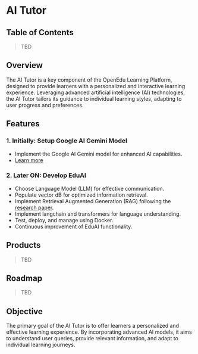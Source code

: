 # AI Tutor

## Table of Contents

> TBD

## Overview

The AI Tutor is a key component of the OpenEdu Learning Platform, designed to provide learners with a personalized and interactive learning experience. Leveraging advanced artificial intelligence (AI) technologies, the AI Tutor tailors its guidance to individual learning styles, adapting to user progress and preferences.

## Features

### 1. Initially: **Setup Google AI Gemini Model**

- Implement the Google AI Gemini model for enhanced AI capabilities.
- [Learn more](https://blog.google/technology/ai/google-gemini-ai/)

### 2. Later ON: **Develop EduAI**

- Choose Language Model (LLM) for effective communication.
- Populate vector dB for optimized information retrieval.
- Implement Retrieval Augmented Generation (RAG) following the [research paper](https://arxiv.org/abs/2005.11401).
- Implement langchain and transformers for language understanding.
- Test, deploy, and manage using Docker.
- Continuous improvement of EduAI functionality.

## Products

> TBD

## Roadmap

> TBD

## Objective

The primary goal of the AI Tutor is to offer learners a personalized and effective learning experience. By incorporating advanced AI models, it aims to understand user queries, provide relevant information, and adapt to individual learning journeys.
